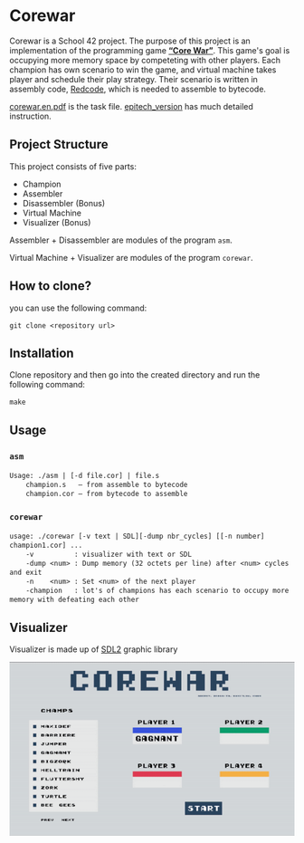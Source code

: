 # Corewar

Corewar is a School 42 project. The purpose of this project is an implementation of the programming game **[“Core War”](https://www.corewars.org/)**. This game's goal is occupying more memory space by competeting with other players. Each champion has own scenario to win the game, and virtual machine takes player and schedule their play strategy. Their scenario is written in assembly code, [Redcode](https://en.wikibooks.org/wiki/Core_War/Redcode), which is needed to assemble to bytecode.

[corewar.en.pdf](/resources/corewar.en.pdf) is the task file. [epitech_version](/resources/corewar.epitech.pdf) has much detailed instruction.

## Project Structure

This project consists of five parts:

* Champion
* Assembler
* Disassembler (Bonus)
* Virtual Machine
* Visualizer (Bonus)

Assembler + Disassembler are modules of the program `asm`.

Virtual Machine + Visualizer are modules of the program `corewar`.

## How to clone?

you can use the following command:

```
git clone <repository url>
```

## Installation

Clone repository and then go into the created directory and run the following command:

```
make
```

## Usage

### `asm`

```
Usage: ./asm | [-d file.cor] | file.s
    champion.s   — from assemble to bytecode
    champion.cor — from bytecode to assemble
```

### `corewar`

```
usage: ./corewar [-v text | SDL][-dump nbr_cycles] [[-n number] champion1.cor] ...
    -v          : visualizer with text or SDL
    -dump <num> : Dump memory (32 octets per line) after <num> cycles and exit
    -n    <num> : Set <num> of the next player
    -champion   : lot's of champions has each scenario to occupy more memory with defeating each other
```

## Visualizer

Visualizer is made up of [SDL2](https://www.libsdl.org/download-2.0.php) graphic library

![Visualizer](/resources/corewar.gif)
